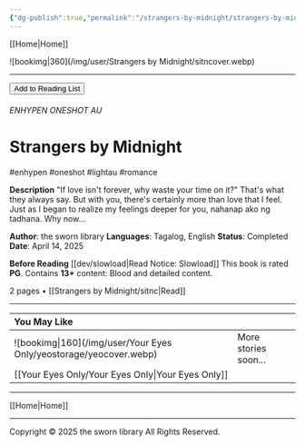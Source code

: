 ```yaml
---
{"dg-publish":true,"permalink":"/strangers-by-midnight/strangers-by-midnight/","title":"Strangers by Midnight"}
---
```



[[Home\|Home]]

![bookimg|360](/img/user/Strangers by Midnight/sitncover.webp)
***

<button id="library-toggle" onclick="toggleLibrary()">Add to Reading List</button>

###### ENHYPEN ONESHOT AU
# Strangers by Midnight
#enhypen #oneshot #lightau #romance

**Description**
"If love isn't forever, why waste your time on it?"
That's what they always say. But with you, there's certainly more than love that I feel. Just as I began to realize my feelings deeper for you, nahanap ako ng tadhana. Why now...

**Author**: the sworn library
**Languages**: Tagalog, English
**Status**: Completed
**Date**: April 14, 2025

**Before Reading**
[[dev/slowload\|Read Notice: Slowload]]
This book is rated **PG**.
Contains **13+** content:
Blood and detailed content.

2 pages • [[Strangers by Midnight/sitnc\|Read]]

***

| You May Like                   |                      |
| :----------------------------- | -------------------- |
| ![bookimg\|160](/img/user/Your Eyes Only/yeostorage/yeocover.webp) | More stories soon... |
| [[Your Eyes Only/Your Eyes Only\|Your Eyes Only]]        |                      |

***

[[Home\|Home]]

***
Copyright © 2025 the sworn library
All Rights Reserved.

<script src="https://starryxoxo.github.io/treeajmgar/src/helpers/addtolist.js"></script> 
<script src="https://starryxoxo.github.io/treeajmgar/src/helpers/protect-images.js"></script>